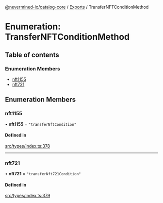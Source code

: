 [@nevermined-io/catalog-core](../README.md) / [Exports](../modules.md) / TransferNFTConditionMethod

# Enumeration: TransferNFTConditionMethod

## Table of contents

### Enumeration Members

- [nft1155](TransferNFTConditionMethod.md#nft1155)
- [nft721](TransferNFTConditionMethod.md#nft721)

## Enumeration Members

### nft1155

• **nft1155** = ``"transferNftCondition"``

#### Defined in

[src/types/index.ts:378](https://github.com/nevermined-io/components-catalog/blob/58f6e93/lib/src/types/index.ts#L378)

___

### nft721

• **nft721** = ``"transferNft721Condition"``

#### Defined in

[src/types/index.ts:379](https://github.com/nevermined-io/components-catalog/blob/58f6e93/lib/src/types/index.ts#L379)
